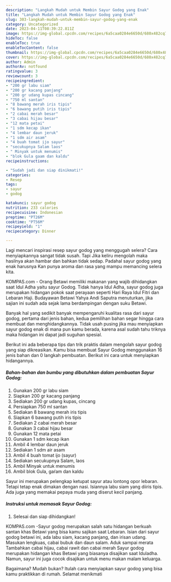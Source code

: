 ```yaml
---
description: "Langkah Mudah untuk Membin Sayur Godog yang Enak"
title: "Langkah Mudah untuk Membin Sayur Godog yang Enak"
slug: 303-langkah-mudah-untuk-membin-sayur-godog-yang-enak
category: Uncategorized
date: 2023-04-11T08:39:22.811Z
image: https://img-global.cpcdn.com/recipes/6a5caa0284e6650d/680x482cq70/sayur-godog-foto-resep-utama.jpg
hideToc: false
enableToc: true
enableTocContent: false
thumbnail: https://img-global.cpcdn.com/recipes/6a5caa0284e6650d/680x482cq70/sayur-godog-foto-resep-utama.jpg
cover: https://img-global.cpcdn.com/recipes/6a5caa0284e6650d/680x482cq70/sayur-godog-foto-resep-utama.jpg
author: Admin
authorAv: notfound
ratingvalue: 3
reviewcount: 3
recipeingredient:
- "200 gr labu siam"
- "200 gr kacang panjang"
- "200 gr udang kupas cincang"
- "750 ml santan"
- "8 bawang merah iris tipis"
- "6 bawang putih iris tipis"
- "2 cabai merah besar"
- "3 cabai hijau besar"
- "12 mata petai"
- "1 sdm kecap ikan"
- "4 lembar daun jeruk"
- "1 sdm air asam"
- "4 buah tomat ijo sayur"
- "secukupnya Salam laos"
- " Minyak untuk menumis"
- "blok Gula gaam dan kaldu"
recipeinstructions:

- "Sudah jadi dan siap dinikmati!"
categories:
- Resep
tags:
- sayur
- godog

katakunci: sayur godog 
nutrition: 233 calories
recipecuisine: Indonesian
preptime: "PT26M"
cooktime: "PT56M"
recipeyield: "1"
recipecategory: Dinner

---
```



Lagi mencari inspirasi resep sayur godog yang menggugah selera? Cara menyiapkannya sangat tidak susah. Tapi Jika keliru mengolah maka hasilnya akan hambar dan bahkan tidak sedap. Padahal sayur godog yang enak harusnya Kan punya aroma dan rasa yang mampu memancing selera kita.


KOMPAS.com - Orang Betawi memiliki makanan yang wajib dihidangkan saat Idul Adha yaitu sayur Godog. Tidak hanya Idul Adha, sayur godog juga merupakan hidangan pokok saat perayaan seperti Hari Raya Idul Fitri dan Lebaran Haji. Budayawan Betawi Yahya Andi Saputra menuturkan, jika sajian ini sudah ada sejak lama berdampingan dengan suku Betawi.

Banyak hal yang sedikit banyak mempengaruhi kualitas rasa dari sayur godog, pertama dari jenis bahan, kedua pemilihan bahan segar hingga cara membuat dan menghidangkannya. Tidak usah pusing jika mau menyiapkan sayur godog enak di mana pun kamu berada, karena asal sudah tahu triknya maka hidangan ini dapat jadi suguhan spesial.


Berikut ini ada beberapa tips dan trik praktis dalam mengolah sayur godog yang siap dikreasikan. Kamu bisa membuat Sayur Godog menggunakan 16 jenis bahan dan 0 langkah pembuatan. Berikut ini cara untuk menyiapkan hidangannya.

<!--inarticleads1-->

##### Bahan-bahan dan bumbu yang dibutuhkan dalam pembuatan Sayur Godog:

1. Gunakan 200 gr labu siam
1. Siapkan 200 gr kacang panjang
1. Sediakan 200 gr udang kupas, cincang
1. Persiapkan 750 ml santan
1. Sediakan 8 bawang merah iris tipis
1. Siapkan 6 bawang putih iris tipis
1. Sediakan 2 cabai merah besar
1. Gunakan 3 cabai hijau besar
1. Gunakan 12 mata petai
1. Gunakan 1 sdm kecap ikan
1. Ambil 4 lembar daun jeruk
1. Sediakan 1 sdm air asam
1. Ambil 4 buah tomat ijo (sayur)
1. Sediakan secukupnya Salam, laos
1. Ambil  Minyak untuk menumis
1. Ambil blok Gula, gaŕam dan kaldu


Sayur ini merupakan pelengkap ketupat sayur atau lontong opor lebaran. Tetapi tetap enak dimakan dengan nasi. Isiannya labu siam yang diiris tipis. Ada juga yang memakai pepaya muda yang diserut kecil panjang. 

<!--inarticleads2-->

##### Instruksi untuk memasak Sayur Godog:


1. Selesai dan siap dihidangkan!

KOMPAS.com -Sayur godog merupakan salah satu hidangan berkuah santan khas Betawi yang bisa kamu sajikan saat Lebaran. Isian dari sayur godog betawi ini, ada labu siam, kacang panjang, dan irisan udang. Masukan lengkuas, cabai bubuk dan daun salam. Aduk sampai merata Tambahkan cabai hijau, cabai rawit dan cabai merah Sayur godog merupakan hidangan khas Betawi yang biasanya disajikan saat Iduladha. Namun, sayur ini juga cocok disajikan untuk menu makan malam keluarga. 

Bagaimana? Mudah bukan? Itulah cara menyiapkan sayur godog yang bisa kamu praktikkan di rumah. Selamat menikmati
